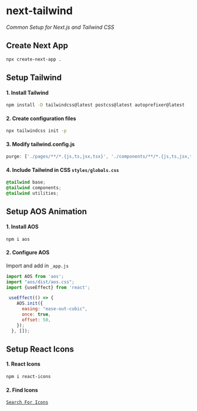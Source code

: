 # next-tailwind
_Common Setup for Next.js and Tailwind CSS_

## Create Next App
```sh
npx create-next-app .
```

## Setup Tailwind
#### 1. Install Tailwind
```sh
npm install -D tailwindcss@latest postcss@latest autoprefixer@latest
```
#### 2. Create configuration files
```sh
npx tailwindcss init -p
```
#### 3. Modify tailwind.config.js
```js
purge: ['./pages/**/*.{js,ts,jsx,tsx}', './components/**/*.{js,ts,jsx,tsx}'],
```
#### 4. Include Tailwind in CSS `styles/globals.css`
```css
@tailwind base;
@tailwind components;
@tailwind utilities;

```


## Setup AOS Animation
#### 1. Install AOS
```sh
npm i aos
```
#### 2. Configure AOS
Import and add in `_app.js`
```js
import AOS from 'aos';
import "aos/dist/aos.css";
import {useEffect} from 'react';

 useEffect(() => {
    AOS.init({
      easing: "ease-out-cubic",
      once: true,
      offset: 50,
    });
  }, []);
```


## Setup React Icons
#### 1. React Icons

```sh
npm i react-icons
```
#### 2. Find Icons

[`Search For Icons`](https://react-icons.github.io/react-icons)




